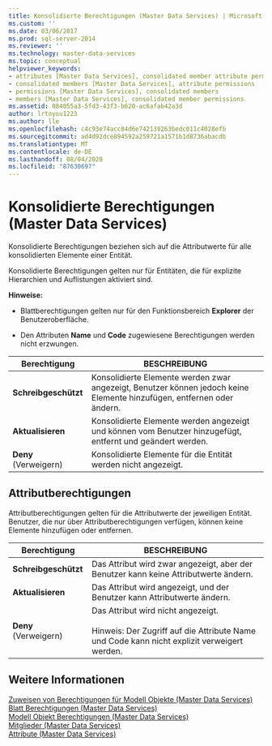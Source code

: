 ```yaml
---
title: Konsolidierte Berechtigungen (Master Data Services) | Microsoft-Dokumentation
ms.custom: ''
ms.date: 03/06/2017
ms.prod: sql-server-2014
ms.reviewer: ''
ms.technology: master-data-services
ms.topic: conceptual
helpviewer_keywords:
- attributes [Master Data Services], consolidated member attribute permissions
- consolidated members [Master Data Services], attribute permissions
- permissions [Master Data Services], consolidated members
- members [Master Data Services], consolidated member permissions
ms.assetid: 084055a3-5fd3-43f3-b620-ac6afab42a3d
author: lrtoyou1223
ms.author: lle
ms.openlocfilehash: c4c93e74acc84d6e742139263bedc011c4028efb
ms.sourcegitcommit: ad4d92dce894592a259721a1571b1d8736abacdb
ms.translationtype: MT
ms.contentlocale: de-DE
ms.lasthandoff: 08/04/2020
ms.locfileid: "87630697"
---
```

# <a name="consolidated-permissions-master-data-services"></a>Konsolidierte Berechtigungen (Master Data Services)
  Konsolidierte Berechtigungen beziehen sich auf die Attributwerte für alle konsolidierten Elemente einer Entität.  
  
 Konsolidierte Berechtigungen gelten nur für Entitäten, die für explizite Hierarchien und Auflistungen aktiviert sind.  
  
 **Hinweise:**  
  
-   Blattberechtigungen gelten nur für den Funktionsbereich **Explorer** der Benutzeroberfläche.  
  
-   Den Attributen **Name** und **Code** zugewiesene Berechtigungen werden nicht erzwungen.  
  
|Berechtigung|BESCHREIBUNG|  
|----------------|-----------------|  
|**Schreibgeschützt**|Konsolidierte Elemente werden zwar angezeigt, Benutzer können jedoch keine Elemente hinzufügen, entfernen oder ändern.|  
|**Aktualisieren**|Konsolidierte Elemente werden angezeigt und können vom Benutzer hinzugefügt, entfernt und geändert werden.|  
|**Deny** (Verweigern)|Konsolidierte Elemente für die Entität werden nicht angezeigt.|  
  
## <a name="attribute-permissions"></a>Attributberechtigungen  
 Attributberechtigungen gelten für die Attributwerte der jeweiligen Entität. Benutzer, die nur über Attributberechtigungen verfügen, können keine Elemente hinzufügen oder entfernen.  
  
|Berechtigung|BESCHREIBUNG|  
|----------------|-----------------|  
|**Schreibgeschützt**|Das Attribut wird zwar angezeigt, aber der Benutzer kann keine Attributwerte ändern.|  
|**Aktualisieren**|Das Attribut wird angezeigt, und der Benutzer kann Attributwerte ändern.|  
|**Deny** (Verweigern)|Das Attribut wird nicht angezeigt.<br /><br /> Hinweis: Der Zugriff auf die Attribute Name und Code kann nicht explizit verweigert werden.|  
  
## <a name="see-also"></a>Weitere Informationen  
 [Zuweisen von Berechtigungen für Modell Objekte &#40;Master Data Services&#41;](assign-model-object-permissions-master-data-services.md)   
 [Blatt Berechtigungen &#40;Master Data Services&#41;](../../2014/master-data-services/leaf-permissions-master-data-services.md)   
 [Modell Objekt Berechtigungen &#40;Master Data Services&#41;](../../2014/master-data-services/model-object-permissions-master-data-services.md)   
 [Mitglieder &#40;Master Data Services&#41;](../../2014/master-data-services/members-master-data-services.md)   
 [Attribute &#40;Master Data Services&#41;](../../2014/master-data-services/attributes-master-data-services.md)  
  
  
